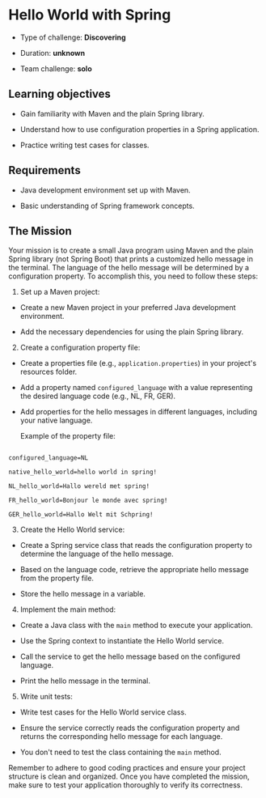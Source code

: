 # Hello World with Spring



* Type of challenge: **Discovering**

* Duration: **unknown**

* Team challenge: **solo**



## Learning objectives

- Gain familiarity with Maven and the plain Spring library.

- Understand how to use configuration properties in a Spring application.

- Practice writing test cases for classes.



## Requirements

- Java development environment set up with Maven.

- Basic understanding of Spring framework concepts.



## The Mission

Your mission is to create a small Java program using Maven and the plain Spring library (not Spring Boot) that prints a customized hello message in the terminal. The language of the hello message will be determined by a configuration property. To accomplish this, you need to follow these steps:


1. Set up a Maven project:

- Create a new Maven project in your preferred Java development environment.

- Add the necessary dependencies for using the plain Spring library.


2. Create a configuration property file:

- Create a properties file (e.g., `application.properties`) in your project's resources folder.

- Add a property named `configured_language` with a value representing the desired language code (e.g., NL, FR, GER).

- Add properties for the hello messages in different languages, including your native language.


   Example of the property file:


```properties

configured_language=NL

native_hello_world=hello world in spring!

NL_hello_world=Hallo wereld met spring!

FR_hello_world=Bonjour le monde avec spring!

GER_hello_world=Hallo Welt mit Schpring!

```

3. Create the Hello World service:

- Create a Spring service class that reads the configuration property to determine the language of the hello message.

- Based on the language code, retrieve the appropriate hello message from the property file.

- Store the hello message in a variable.


4. Implement the main method:

- Create a Java class with the `main` method to execute your application.

- Use the Spring context to instantiate the Hello World service.

- Call the service to get the hello message based on the configured language.

- Print the hello message in the terminal.



5. Write unit tests:

- Write test cases for the Hello World service class.

- Ensure the service correctly reads the configuration property and returns the corresponding hello message for each language.

- You don't need to test the class containing the `main` method.



Remember to adhere to good coding practices and ensure your project structure is clean and organized. Once you have completed the mission, make sure to test your application thoroughly to verify its correctness.
